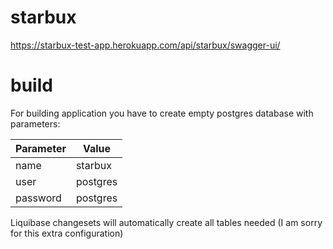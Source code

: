 # starbux

https://starbux-test-app.herokuapp.com/api/starbux/swagger-ui/

# build

For building application you have to create empty postgres database with parameters:

| Parameter       | Value                 |
| ------------    | ----------------      |
| name            | starbux               |     
| user            | postgres              |     
| password        | postgres              |     

Liquibase changesets will automatically create all tables needed
(I am sorry for this extra configuration)
